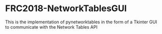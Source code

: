 # FRC2018-NetworkTablesGUI
This is the implementation of pynetworktables in the form of a Tkinter GUI to communicate with the Network Tables API
